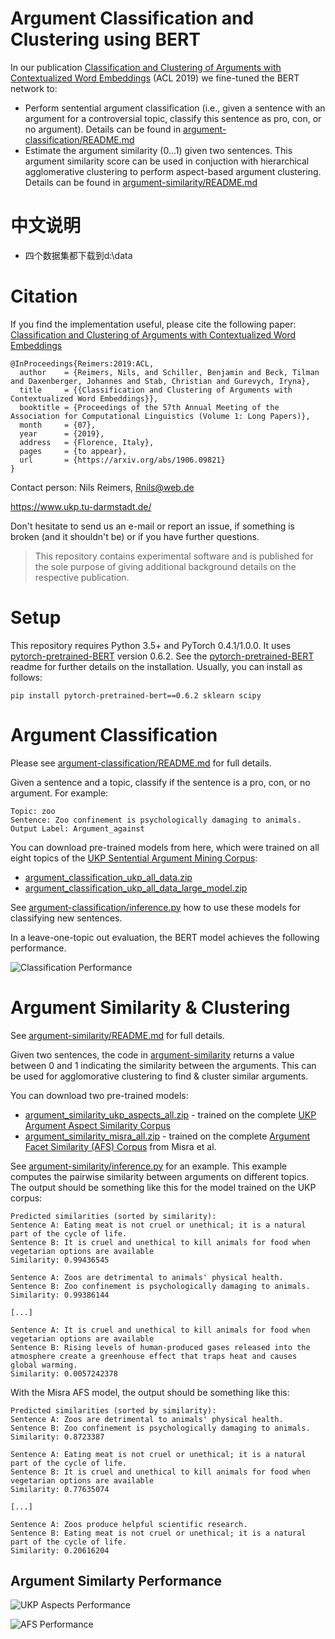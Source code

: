 
# Argument Classification and Clustering using BERT
In our publication [Classification and Clustering of Arguments with Contextualized Word Embeddings](https://arxiv.org/abs/1906.09821) (ACL 2019) we fine-tuned the BERT network to:
- Perform sentential argument classification (i.e., given a sentence with an argument for a controversial topic, classify this sentence as pro, con, or no argument). Details can be found in [argument-classification/README.md](argument-classification/README.md)
- Estimate the argument similarity (0...1) given two sentences. This argument similarity score can be used in conjuction with hierarchical agglomerative clustering to perform aspect-based argument clustering. Details can be found in [argument-similarity/README.md](argument-similarity/README.md)

# 中文说明

- 四个数据集都下载到d:\data

# Citation
If you find the implementation useful, please cite the following paper: [Classification and Clustering of Arguments with Contextualized Word Embeddings](https://arxiv.org/abs/1906.09821)

```
@InProceedings{Reimers:2019:ACL,
  author    = {Reimers, Nils, and Schiller, Benjamin and Beck, Tilman and Daxenberger, Johannes and Stab, Christian and Gurevych, Iryna},
  title     = {{Classification and Clustering of Arguments with Contextualized Word Embeddings}},
  booktitle = {Proceedings of the 57th Annual Meeting of the Association for Computational Linguistics (Volume 1: Long Papers)},
  month     = {07},
  year      = {2019},
  address   = {Florence, Italy},
  pages     = {to appear},
  url       = {https://arxiv.org/abs/1906.09821}
}
``` 



Contact person: Nils Reimers, Rnils@web.de

https://www.ukp.tu-darmstadt.de/


Don't hesitate to send us an e-mail or report an issue, if something is broken (and it shouldn't be) or if you have further questions.

> This repository contains experimental software and is published for the sole purpose of giving additional background details on the respective publication. 

# Setup

This repository requires Python 3.5+ and PyTorch 0.4.1/1.0.0. It uses [pytorch-pretrained-BERT](https://github.com/huggingface/pytorch-pretrained-BERT/) version 0.6.2. See the [pytorch-pretrained-BERT](https://github.com/huggingface/pytorch-pretrained-BERT/) readme for further details on the installation. Usually, you can install as follows:
```
pip install pytorch-pretrained-bert==0.6.2 sklearn scipy
```

# Argument Classification
Please see [argument-classification/README.md](argument-classification/README.md) for full details.

Given a sentence and a topic, classify if the sentence is a pro, con, or no argument. For example:
```
Topic: zoo
Sentence: Zoo confinement is psychologically damaging to animals.
Output Label: Argument_against
```

You can download pre-trained models from here, which were trained on all eight topics of the [UKP Sentential Argument Mining Corpus](https://www.informatik.tu-darmstadt.de/ukp/research_6/data/argumentation_mining_1/ukp_sentential_argument_mining_corpus/index.en.jsp):
- [argument_classification_ukp_all_data.zip](https://public.ukp.informatik.tu-darmstadt.de/reimers/2019_acl-BERT-argument-classification-and-clustering/models/argument_classification_ukp_all_data.zip)
- [argument_classification_ukp_all_data_large_model.zip](https://public.ukp.informatik.tu-darmstadt.de/reimers/2019_acl-BERT-argument-classification-and-clustering/models/argument_classification_ukp_all_data_large_model.zip)


See [argument-classification/inference.py](argument-classification/inference.py) how to use these models for classifying new sentences.

In a leave-one-topic out evaluation, the BERT model achieves the following performance.

![Classification Performance](https://public.ukp.informatik.tu-darmstadt.de/reimers/2019_acl-BERT-argument-classification-and-clustering/images/table_classification_results.png)


# Argument Similarity & Clustering
See [argument-similarity/README.md](argument-similarity/README.md) for full details.

Given two sentences, the code in [argument-similarity](argument-similarity/) returns a value between 0 and 1 indicating the similarity between the arguments. This can be used for agglomorative clustering to find & cluster similar arguments.

You can download two pre-trained models:
- [argument_similarity_ukp_aspects_all.zip](https://public.ukp.informatik.tu-darmstadt.de/reimers/2019_acl-BERT-argument-classification-and-clustering/models/argument_similarity_ukp_aspects_all.zip) - trained on the complete [UKP Argument Aspect Similarity Corpus](https://www.informatik.tu-darmstadt.de/ukp/research_6/data/argumentation_mining_1/ukp_argument_aspect_similarity_corpus/ukp_argument_aspect_similarity_corpus.en.jsp)
- [argument_similarity_misra_all.zip](https://public.ukp.informatik.tu-darmstadt.de/reimers/2019_acl-BERT-argument-classification-and-clustering/models/argument_similarity_misra_all.zip) - trained on the complete [Argument Facet Similarity (AFS) Corpus](https://nlds.soe.ucsc.edu/node/44) from Misra et al.


See [argument-similarity/inference.py](argument-similarity/inference.py) for an example. This example computes the pairwise similarity between arguments on different topics.
The output should be something like this for the model trained on the UKP corpus:
```
Predicted similarities (sorted by similarity):
Sentence A: Eating meat is not cruel or unethical; it is a natural part of the cycle of life.
Sentence B: It is cruel and unethical to kill animals for food when vegetarian options are available
Similarity: 0.99436545

Sentence A: Zoos are detrimental to animals' physical health.
Sentence B: Zoo confinement is psychologically damaging to animals.
Similarity: 0.99386144

[...]

Sentence A: It is cruel and unethical to kill animals for food when vegetarian options are available
Sentence B: Rising levels of human-produced gases released into the atmosphere create a greenhouse effect that traps heat and causes global warming.
Similarity: 0.0057242378
```

With the Misra AFS model, the output should be something like this:
```
Predicted similarities (sorted by similarity):
Sentence A: Zoos are detrimental to animals' physical health.
Sentence B: Zoo confinement is psychologically damaging to animals.
Similarity: 0.8723387

Sentence A: Eating meat is not cruel or unethical; it is a natural part of the cycle of life.
Sentence B: It is cruel and unethical to kill animals for food when vegetarian options are available
Similarity: 0.77635074

[...]

Sentence A: Zoos produce helpful scientific research.
Sentence B: Eating meat is not cruel or unethical; it is a natural part of the cycle of life.
Similarity: 0.20616204
```


## Argument Similarty Performance

![UKP Aspects Performance](https://public.ukp.informatik.tu-darmstadt.de/reimers/2019_acl-BERT-argument-classification-and-clustering/images/table_UKP_Aspects_results.png)

![AFS Performance](https://public.ukp.informatik.tu-darmstadt.de/reimers/2019_acl-BERT-argument-classification-and-clustering/images/table_AFS_results.png)



